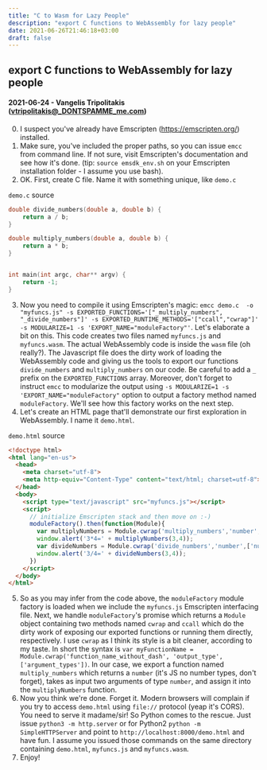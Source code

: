 ```yaml
---
title: "C to Wasm for Lazy People"
description: "export C functions to WebAssembly for lazy people"
date: 2021-06-26T21:46:18+03:00
draft: false
---
```

## export C functions to WebAssembly for lazy people
#### 2021-06-24 - Vangelis Tripolitakis (vtripolitakis@_DONTSPAMME_me.com)

0. I suspect you've already have Emscripten (https://emscripten.org/) installed.
1. Make sure, you've included the proper paths, so you can issue `emcc` from command line. If not sure, visit Emscripten's documentation and see how it's done. (tip: `source emsdk_env.sh` on your Emscripten installation folder - I assume you use bash).
2. OK. First, create C file. Name it with something unique, like `demo.c`

`demo.c` source
```C
double divide_numbers(double a, double b) {
    return a / b;
}

double multiply_numbers(double a, double b) {
    return a * b;
}


int main(int argc, char** argv) {
    return -1;
}
```

3. Now you need to compile it using Emscripten's magic:  `emcc demo.c  -o "myfuncs.js" -s EXPORTED_FUNCTIONS='["_multiply_numbers", "_divide_numbers"]' -s EXPORTED_RUNTIME_METHODS='["ccall","cwrap"]' -s MODULARIZE=1 -s 'EXPORT_NAME="moduleFactory"'`. Let's elaborate a bit on this. This code creates two files named `myfuncs.js` and `myfuncs.wasm`. The actual WebAssembly code is inside the `wasm` file (oh really?). The Javascript file does the dirty work of loading the WebAssembly code and giving us the tools to export our functions `divide_numbers` and `multiply_numbers` on our code. Be careful to add a `_` prefix on the `EXPORTED_FUNCTIONS` array. Moreover, don't forget to instruct `emcc` to modularize the output using `-s MODULARIZE=1 -s 'EXPORT_NAME="moduleFactory"` option to output a factory method named `moduleFactory`. We'll see how this factory works on the next step.
4. Let's create an HTML page that'll demonstrate our first exploration in WebAssembly. I name it `demo.html`.

`demo.html` source
```HTML
<!doctype html>
<html lang="en-us">
  <head>
    <meta charset="utf-8">
    <meta http-equiv="Content-Type" content="text/html; charset=utf-8">
  </head>
  <body>
    <script type="text/javascript" src="myfuncs.js"></script>
    <script>
      // initialize Emscripten stack and then move on :-)
      moduleFactory().then(function(Module){
        var multiplyNumbers = Module.cwrap('multiply_numbers','number',['number','number']);
        window.alert('3*4=' + multiplyNumbers(3,4));
        var divideNumbers = Module.cwrap('divide_numbers','number',['number','number']);
        window.alert('3/4=' + divideNumbers(3,4));
      })
    </script>
  </body>
</html>
```
5. So as you may infer from the code above, the `moduleFactory` module factory is loaded when we include the `myfuncs.js` Emscripten interfacing file. Next, we handle `moduleFactory`'s promise which returns a  `Module` object containing two methods named `cwrap` and `ccall` which do the dirty work of exposing our exported functions or running them directly, respectively. I use `cwrap` as I think its style is a bit cleaner, according to my taste. In short the syntax is `var myFunctionName = Module.cwrap('function_name_without_dash', 'output_type', ['argument_types'])`. In our case, we export a function named `multiply_numbers` which returns a `number` (it's JS no number types, don't forget), takes as input two arguments of type `number`, and assign it into the `multiplyNumbers` function.
6. Now you think we're done. Forget it. Modern browsers will complain if you try to access `demo.html` using `file://` protocol (yeap it's CORS). You need to serve it madame/sir! So Python comes to the rescue. Just issue `python3 -m http.server` or for Python2 `python -m SimpleHTTPServer` and point to `http://localhost:8000/demo.html` and have fun. I assume you issued those commands on the same directory containing `demo.html`, `myfuncs.js` and `myfuncs.wasm`.
7. Enjoy!


